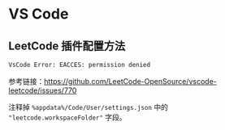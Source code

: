 # VS Code

## LeetCode 插件配置方法

```bash
VsCode Error: EACCES: permission denied
```

参考链接：<https://github.com/LeetCode-OpenSource/vscode-leetcode/issues/770>

注释掉 `%appdata%/Code/User/settings.json` 中的 `"leetcode.workspaceFolder"` 字段。

